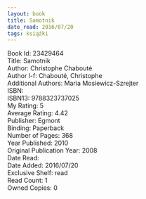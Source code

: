 ```yaml
---
layout: book
title: Samotnik
date_read: 2016/07/20
tags: książki
---
```


Book Id: 23429464<br />
Title: Samotnik<br />
Author: Christophe Chabouté<br />
Author l-f: Chabouté, Christophe<br />
Additional Authors: Maria Mosiewicz-Szrejter<br />
ISBN: <br />
ISBN13: 9788323737025<br />
My Rating: 5<br />
Average Rating: 4.42<br />
Publisher: Egmont<br />
Binding: Paperback<br />
Number of Pages: 368<br />
Year Published: 2010<br />
Original Publication Year: 2008<br />
Date Read: <br />
Date Added: 2016/07/20<br />
Exclusive Shelf: read<br />
Read Count: 1<br />
Owned Copies: 0<br />



